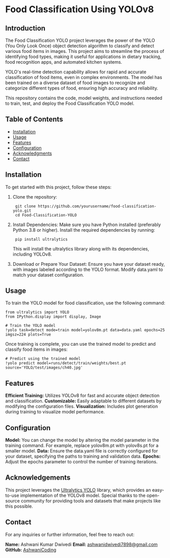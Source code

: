 # Food Classification Using YOLOv8

## Introduction

The Food Classification YOLO project leverages the power of the YOLO (You Only Look Once) object detection algorithm to classify and detect various food items in images. This project aims to streamline the process of identifying food types, making it useful for applications in dietary tracking, food recognition apps, and automated kitchen systems.

YOLO's real-time detection capability allows for rapid and accurate classification of food items, even in complex environments. The model has been trained on a diverse dataset of food images to recognize and categorize different types of food, ensuring high accuracy and reliability.

This repository contains the code, model weights, and instructions needed to train, test, and deploy the Food Classification YOLO model.

## Table of Contents
- [Installation](#installation)
- [Usage](#usage)
- [Features](#features)
- [Configuration](#configuration)
- [Acknowledgments](#acknowledgments)
- [Contact](#contact)

## Installation

To get started with this project, follow these steps:

1. Clone the repository:

        git clone https://github.com/yourusername/food-classification-yolo.git
        cd Food-Classification-YOLO


2. Install Dependencies:
   Make sure you have Python installed (preferably Python 3.8 or higher). Install the required dependencies by running:

        pip install ultralytics

    This will install the ultralytics library along with its dependencies, including YOLOv8.

3. Download or Prepare Your Dataset:
   Ensure you have your dataset ready, with images labeled according to the YOLO format. Modify data.yaml to match your dataset configuration.

## Usage

  To train the YOLO model for food classification, use the following command:

    from ultralytics import YOLO
    from IPython.display import display, Image

    # Train the YOLO model
    !yolo task=detect mode=train model=yolov8m.pt data=data.yaml epochs=25 imgsz=224 plots=True


  Once training is complete, you can use the trained model to predict and classify food items in images:

    # Predict using the trained model
    !yolo predict model=runs/detect/train/weights/best.pt source='YOLO/test/images/ch40.jpg'


## Features

  **Efficient Training:** Utilizes YOLOv8 for fast and accurate object detection and classification.
  **Customizable:** Easily adaptable to different datasets by modifying the configuration files.
  **Visualization:** Includes plot generation during training to visualize model performance.

## Configuration

  **Model:** You can change the model by altering the model parameter in the training command. For example, replace yolov8m.pt with yolov8s.pt for a smaller model.
  **Data:** Ensure the data.yaml file is correctly configured for your dataset, specifying the paths to training and validation data.
  **Epochs:** Adjust the epochs parameter to control the number of training iterations.

## Acknowledgements

  This project leverages the [Ultralytics YOLO](https://ultralytics.com/) library, which provides an easy-to-use implementation of the YOLOv8 model. Special thanks to the open-source    community for providing tools and datasets that make projects like this possible.

## Contact

For any inquiries or further information, feel free to reach out:

**Name:** Ashwani Kumar Dwivedi
**Email:** ashwanidwivedi7898@gmail.com
**GitHub:** [AshwaniCoding](https://github.com/AshwaniCoding)
